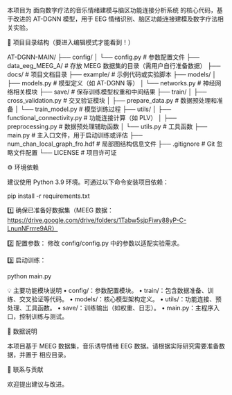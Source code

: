 本项目为 面向数字疗法的音乐情绪建模与脑区功能连接分析系统 的核心代码，基于改进的 AT-DGNN 模型，用于 EEG 情绪识别、脑区功能连接建模及数字疗法相关实验。

📁 项目目录结构（要进入编辑模式才能看到！）

AT-DGNN-MAIN/
├── config/
│   └── config.py                  # 参数配置文件
├── data_eeg_MEEG_A/               # 存放 MEEG 数据集的目录（需用户自行准备数据）
├── docs/                          # 项目文档目录
├── example/                       # 示例代码或实验脚本
├── models/
│   ├── models.py                  # 模型定义（如 AT-DGNN 等）
│   └── networks.py                # 神经网络相关模块
├── save/                          # 保存训练模型权重和中间结果
├── train/
│   ├── cross_validation.py        # 交叉验证模块
│   ├── prepare_data.py            # 数据预处理和准备
│   └── train_model.py             # 模型训练过程
├── utils/
│   ├── functional_connectivity.py # 功能连接计算（如 PLV）
│   ├── preprocessing.py           # 数据预处理辅助函数
│   └── utils.py                   # 工具函数
├── main.py                        # 主入口文件，用于启动训练或评估
├── num_chan_local_graph_fro.hdf   # 局部图结构信息文件
├── .gitignore                     # Git 忽略文件配置
└── LICENSE                        # 项目许可证

⚙️ 环境依赖

建议使用 Python 3.9 环境。可通过以下命令安装项目依赖：

pip install -r requirements.txt


1️⃣ 确保已准备好数据集（MEEG 数据：https://drive.google.com/drive/folders/1Tabw5sjpFiwy88yP-C-LnunNFrrre9AR）

2️⃣ 配置参数：
修改 config/config.py 中的参数以适配实验需求。

3️⃣ 启动训练：

python main.py

💡 主要功能模块说明
	•	config/：参数配置模块。
	•	train/：包含数据准备、训练、交叉验证等代码。
	•	models/：核心模型架构定义。
	•	utils/：功能连接、预处理、工具函数。
	•	save/：训练输出（如权重、日志）。
	•	main.py：主程序入口，控制训练与测试。

📝 数据说明

本项目基于 MEEG 数据集，音乐诱导情绪 EEG 数据。请根据实际研究需要准备数据，并置于 相应目录。

📌 联系与贡献

欢迎提出建议与改进。

